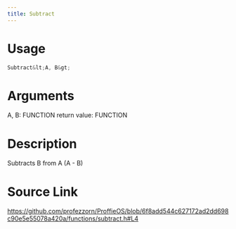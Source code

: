 ```yaml
---
title: Subtract
---
```


# Usage
```cpp
Subtract&lt;A, B&gt;
```

# Arguments
A, B: FUNCTION
return value: FUNCTION

# Description
Subtracts B from A (A - B)

# Source Link
https://github.com/profezzorn/ProffieOS/blob/6f8add544c627172ad2dd698c90e5e55078a420a/functions/subtract.h#L4
